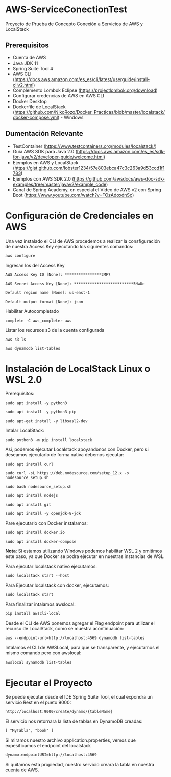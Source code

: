 # AWS-ServiceConectionTest
Proyecto de Prueba de Concepto Conexión a Servicios de AWS y LocalStack

## Prerequisitos
- Cuenta de AWS
- Java JDK 11
- Spring Suite Tool 4
- AWS CLI (https://docs.aws.amazon.com/es_es/cli/latest/userguide/install-cliv2.html)
- Complemento Lombok Eclipse (https://projectlombok.org/download)
- Configurar credencias de AWS en AWS CLI
- Docker Desktop
- Dockerfile de LocalStack (https://github.com/NikoRozo/Docker_Practicas/blob/master/localstack/docker-compose.yml) - Windows

## Dumentación Relevante
- TestContainer (https://www.testcontainers.org/modules/localstack/)
- Guia AWS SDK para Java 2.0 (https://docs.aws.amazon.com/es_es/sdk-for-java/v2/developer-guide/welcome.html)
- Ejemplos en AWS y LocalStack (https://gist.github.com/lobster1234/57e803ebca47c3c263a9d53ccd1f1783)
- Ejemplos con AWS SDK 2.0 (https://github.com/awsdocs/aws-doc-sdk-examples/tree/master/javav2/example_code)
- Canal de Spring Academy, en especial el Video de AWS v2 con Spring Boot (https://www.youtube.com/watch?v=FOzAdoxdnSc)

# Configuración de Credenciales en AWS
Una vez instalado el CLI de AWS procedemos a realizar la consfiguración de nuestra Access Key ejecutando los siguientes comandos:

`aws configure`

Ingresan los del Access Key

`AWS Access Key ID [None]: ****************2MF7`

`AWS Secret Access Key [None]: **************************5NwUe`

`Default region name [None]: us-east-1`

`Default output format [None]: json`

Habilitar Autocompletado

`complete -C aws_completer aws`

Listar los recursos s3 de la cuenta configurada

`aws s3 ls`

`aws dynamodb list-tables`

# Instalación de LocalStack Linux o WSL 2.0

Prerequisitos:

`sudo apt install -y python3`

`sudo apt install -y python3-pip`

`sudo apt-get install -y libsasl2-dev`

Intalar LocalStack:

`sudo python3 -m pip install localstack`

Asi, podemos ejecutar Localstack apoyandonos con Docker, pero si deseamos ejecutarlo de forma nativa debemos ejecutar:

`sudo apt install curl`

`sudo curl -sL https://deb.nodesource.com/setup_12.x -o nodesource_setup.sh`

`sudo bash nodesource_setup.sh`

`sudo apt install nodejs`

`sudo apt install git`

`sudo apt install -y openjdk-8-jdk`

Pare ejecutarlo con Docker instalamos:

`sudo apt install docker.io`

`sudo apt install docker-compose`

**Nota**: Si estamos utilizando Windows podemos habilitar WSL 2 y omitimos este paso, ya que Docker se podra ejecutar en nuestras instancias de WSL.

Para ejecutar localstack nativo ejecutamos:

`sudo localstack start --host`

Para Ejecutar localstack con docker, ejecutamos:

`sudo localstack start`

Para finalizar intalamos awslocal:

`pip install awscli-local`

Desde el CLI de AWS ponemos agregar el Flag endpoint para utilizar el recurso de LocalStack, como se muestra acontinuación:

`aws --endpoint-url=http://localhost:4569 dynamodb list-tables`

Intalamos el CLI de AWSLocal, para que se transparente, y ejecutamos el mismo comando pero con awslocal:

`awslocal synamodb list-tables`

# Ejecutar el Proyecto

Se puede ejecutar desde el IDE Spring Suite Tool, el cual expondra un servicio Rest en el pueto 9000:

`http://localhost:9000/create/dynamo/{tableName}`

El servicio nos retornara la lista de tablas en DynamoDB creadas:

`
[
  "MyTabla",
  "book"
]
`

Si miramos nuestro archivo application.properties, vemos que expesificamos el endpoint del localstack

`dynamo.endpointURI=http://localhost:4569`

Si quitamos esta propiedad, nuestro servicio creara la tabla en nuestra cuenta de AWS.